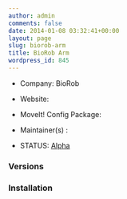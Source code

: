 ```yaml
---
author: admin
comments: false
date: 2014-01-08 03:32:41+00:00
layout: page
slug: biorob-arm
title: BioRob Arm
wordpress_id: 845
---
```



	
  * Company: BioRob

	
  * Website:

	
  * MoveIt! Config Package: 

	
  * Maintainer(s) :

	
  * STATUS: [Alpha](/about/moveit-status#status-code-robots)




### Versions








### Installation






